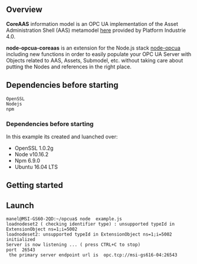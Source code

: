 ## Overview
**CoreAAS** information model is an OPC UA implementation of the Asset Administration Shell (AAS) metamodel [here](https://www.plattform-i40.de/I40/Redaktion/EN/Downloads/Publikation/2018-details-of-the-asset-administration-shell.html) provided by Platform Industrie 4.0.

**node-opcua-coreaas** is an extension for the Node.js stack [node-opcua](https://github.com/node-opcua/node-opcua) including new functions in order to easily populate your OPC UA Server with Objects related to AAS, Assets, Submodel, etc. without taking care about putting the Nodes and references in the right place.

## Dependencies before starting
    OpenSSL
    Nodejs
    npm
### Dependencies before starting
In this example its created and luanched over:

  * OpenSSL 1.0.2g
  * Node v10.16.2
  * Npm 6.9.0
  * Ubuntu 16.04 LTS

## Getting started

## Launch

```
manel@MSI-GS60-2QD:~/opcua$ node  example.js
loadnodeset2 ( checking identifier type) : unsupported typeId in ExtensionObject ns=1;i=5002
loadnodeset2: unsupported typeId in ExtensionObject ns=1;i=5002
initialized
Server is now listening ... ( press CTRL+C to stop)
port  26543
 the primary server endpoint url is  opc.tcp://msi-gs616-04:26543

```
